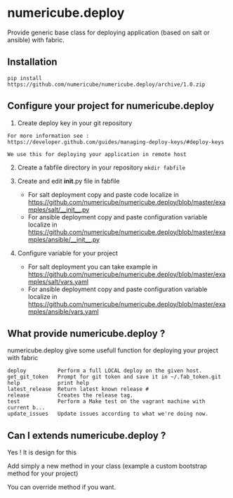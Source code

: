 # numericube.deploy

   Provide generic base class for deploying application (based on salt or ansible) with fabric.

## Installation

 `pip install https://github.com/numericube/numericube.deploy/archive/1.0.zip`

## Configure your project for numericube.deploy

  1. Create deploy key in your git repository
  
    For more information see : https://developer.github.com/guides/managing-deploy-keys/#deploy-keys
  
    We use this for deploying your application in remote host

  2. Create a fabfile directory in your repository
	`mkdir fabfile`

  3. Create and edit __init__.py file in fabfile 
	   
       * For salt deployment copy and paste code localize in https://github.com/numericube/numericube.deploy/blob/master/examples/salt/__init__.py
       * For ansible deployment copy and paste configuration variable localize in https://github.com/numericube/numericube.deploy/blob/master/examples/ansible/__init__.py
	
  4. Configure variable for your project

       * For salt deployment you can take example in https://github.com/numericube/numericube.deploy/blob/master/examples/salt/vars.yaml
       * For ansible deployment copy and paste configuration variable localize in https://github.com/numericube/numericube.deploy/blob/master/examples/ansible/vars.yaml

## What provide numericube.deploy ?

numericube.deploy give some usefull function for deploying your project with fabric

    deploy          Perform a full LOCAL deploy on the given host.
    get_git_token   Prompt for git token and save it in ~/.fab_token.git
    help            print help
    latest_release  Return latest known release #
    release         Creates the release tag.
    test            Perform a Make test on the vagrant machine with current b...
    update_issues   Update issues according to what we're doing now.
 
## Can I extends numericube.deploy ?
 
 Yes ! It is design for this
 
 Add simply a new method in your class (example a custom bootstrap method for your project)
 
 You can override method if you want.
 
 
 

